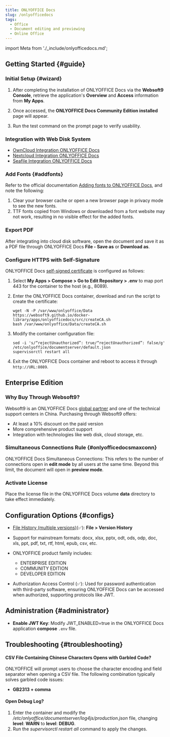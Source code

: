 ```yaml
---
title: ONLYOFFICE Docs
slug: /onlyofficedocs
tags:
  - Office
  - Document editing and previewing
  - Online Office
---
```


import Meta from './\_include/onlyofficedocs.md';

<Meta name="meta" />

## Getting Started {#guide}

### Initial Setup {#wizard}

1. After completing the installation of ONLYOFFICE Docs via the **Websoft9 Console**, retrieve the application's **Overview** and **Access** information from **My Apps**.

2. Once accessed, the **ONLYOFFICE Docs Community Edition installed** page will appear.

3. Run the test command on the prompt page to verify usability.

### Integration with Web Disk System

- [OwnCloud Integration ONLYOFFICE Docs](./owncloud#onlyoffice)
- [Nextcloud Integration ONLYOFFICE Docs](./nextcloud#onlyoffice)
- [Seafile Integration ONLYOFFICE Docs](./seafile#docs)

### Add Fonts {#addfonts}

Refer to the official documentation [Adding fonts to ONLYOFFICE Docs](https://helpcenter.onlyoffice.com/installation/docs-community-install-fonts-linux.aspx), and note the following:

1. Clear your browser cache or open a new browser page in privacy mode to see the new fonts.
2. TTF fonts copied from Windows or downloaded from a font website may not work, resulting in no visible effect for the added fonts.

### Export PDF

After integrating into cloud disk software, open the document and save it as a PDF file through ONLYOFFICE Docs **File - Save as** or **Download as**.

### Configure HTTPS with Self-Signature

ONLYOFFICE Docs [self-signed certificate](https://helpcenter.onlyoffice.com/installation/docs-community-install-docker.aspx) is configured as follows:

1. Select **My Apps > Compose > Go to Edit Repository > .env** to map port 443 for the container to the host (e.g., 8089).

2. Enter the ONLYOFFICE Docs container, download and run the script to create the certificate:
   ```
   wget -N -P /var/www/onlyoffice/Data https://websoft9.github.io/docker-library/apps/onlyofficedocs/src/createCA.sh
   bash /var/www/onlyoffice/Data/createCA.sh
   ```
3. Modify the container configuration file:
   ```
   sed -i 's/“rejectUnauthorized”: true/“rejectUnauthorized”: false/g' /etc/onlyoffice/documentserver/default.json
   supervisorctl restart all
   ```
4. Exit the ONLYOFFICE Docs container and reboot to access it through `http://URL:8089`.

## Enterprise Edition

### Why Buy Through Websoft9?

Websoft9 is an ONLYOFFICE Docs [global partner](https://www.onlyoffice.com/search.aspx?search=websoft9) and one of the technical support centers in China. Purchasing through Websoft9 offers:

- At least a 10% discount on the paid version
- More comprehensive product support
- Integration with technologies like web disk, cloud storage, etc.

### Simultaneous Connections Rule {#onlyofficedocsmaxconn}

ONLYOFFICE Docs Simultaneous Connections: This refers to the number of connections open in **edit mode** by all users at the same time. Beyond this limit, the document will open in **preview mode**.

### Activate License

Place the license file in the ONLYOFFICE Docs volume **data** directory to take effect immediately.

## Configuration Options {#configs}

- [File History (multiple versions)](https://helpcenter.onlyoffice.com/onlyoffice-editors/onlyoffice-document-editor/HelpfulHints/VersionHistory.aspx)(✅): **File > Version History**

- Support for mainstream formats: docx, xlsx, pptx, odt, ods, odp, doc, xls, ppt, pdf, txt, rtf, html, epub, csv, etc.

- ONLYOFFICE product family includes:

  - ENTERPRISE EDITION
  - COMMUNITY EDITION
  - DEVELOPER EDITION

- Authorization Access Control (✅): Used for password authentication with third-party software, ensuring ONLYOFFICE Docs can be accessed when authorized, supporting protocols like JWT.

## Administration {#administrator}

- **Enable JWT Key**: Modify JWT_ENABLED=true in the ONLYOFFICE Docs application **compose** `.env` file.

## Troubleshooting {#troubleshooting}

#### CSV File Containing Chinese Characters Opens with Garbled Code?

ONLYOFFICE will prompt users to choose the character encoding and field separator when opening a CSV file. The following combination typically solves garbled code issues:

- **GB2313 + comma**

#### Open Debug Log?

1. Enter the container and modify the _/etc/onlyoffice/documentserver/log4js/production.json_ file, changing **level**: **WARN** to **level**: **DEBUG**.
2. Run the _supervisorctl restart all_ command to apply the changes.
